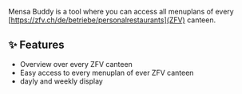 Mensa Buddy is a tool where you can access all menuplans of every [https://zfv.ch/de/betriebe/personalrestaurants](ZFV) canteen.

## ✨ Features

- Overview over every ZFV canteen
- Easy access to every menuplan of ever ZFV canteen
- dayly and weekly display

